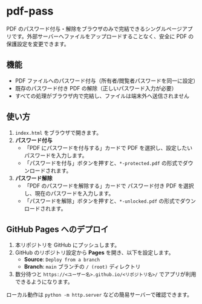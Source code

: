 # pdf-pass

PDF のパスワード付与・解除をブラウザのみで完結できるシングルページアプリです。外部サーバーへファイルをアップロードすることなく、安全に PDF の保護設定を変更できます。

## 機能

- PDF ファイルへのパスワード付与（所有者/閲覧者パスワードを同一に設定）
- 既存のパスワード付き PDF の解除（正しいパスワード入力が必要）
- すべての処理がブラウザ内で完結し、ファイルは端末外へ送信されません

## 使い方

1. `index.html` をブラウザで開きます。
2. **パスワード付与**
   - 「PDF にパスワードを付与する」カードで PDF を選択し、設定したいパスワードを入力します。
   - 「パスワードを付与」ボタンを押すと、`*-protected.pdf` の形式でダウンロードされます。
3. **パスワード解除**
   - 「PDF のパスワードを解除する」カードで パスワード付き PDF を選択し、現在のパスワードを入力します。
   - 「パスワードを解除」ボタンを押すと、`*-unlocked.pdf` の形式でダウンロードされます。

## GitHub Pages へのデプロイ

1. 本リポジトリを GitHub にプッシュします。
2. GitHub のリポジトリ設定から **Pages** を開き、以下を設定します。
   - **Source**: `Deploy from a branch`
   - **Branch**: `main` ブランチの `/ (root)` ディレクトリ
3. 数分待つと `https://<ユーザー名>.github.io/<リポジトリ名>/` でアプリが利用できるようになります。

ローカル動作は `python -m http.server` などの簡易サーバーで確認できます。
